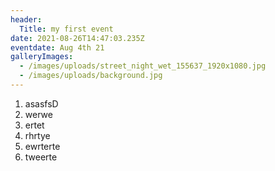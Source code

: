 ```yaml
---
header:
  Title: my first event
date: 2021-08-26T14:47:03.235Z
eventdate: Aug 4th 21
galleryImages:
  - /images/uploads/street_night_wet_155637_1920x1080.jpg
  - /images/uploads/background.jpg
---
```

1. asasfsD
2. werwe
3. ertet
4. rhrtye
5. ewrterte
6. tweerte